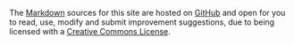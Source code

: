 ---
---
The [Markdown](//daringfireball.net/projects/markdown/syntax) sources for this site are hosted on [GitHub](//github.com/JustusAdam/justusadam.github.io) and open for you to read, use, modify and submit improvement suggestions, due to being licensed with a [Creative Commons License](/legal/license.html).
